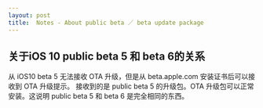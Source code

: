 ```yaml
---
layout: post
title:  Notes - About public beta ／ beta update package
---
```

## 关于iOS 10 public beta 5 和 beta 6的关系
从 iOS10 beta 5 无法接收 OTA 升级，但是从 beta.apple.com 安装证书后可以接收到 OTA 升级提示。 接收到的是 public beta 5 的升级包。OTA 升级包可以正常安装。这说明 public beta 5 和 beta 6 是完全相同的东西。

